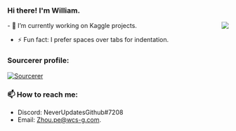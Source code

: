 ### Hi there! I'm William.
<img align="right" src="https://github-readme-stats.vercel.app/api?username=wz-ml">
- 🔭 I’m currently working on Kaggle projects.

- ⚡ Fun fact: I prefer spaces over tabs for indentation.

### Sourcerer profile: 
<a href="https://sourcerer.io/wz-ml"><img src="https://sourcerer.io/icons/logo-sharing.svg" alt="Sourcerer"></a>

### 📫 How to reach me: 
- Discord: NeverUpdatesGithub#7208
- Email: <a href = "zhou.pe@wcs-g.com? subject = Contact&body = Message">
Zhou.pe@wcs-g.com.
</a>

<a href="https://sourcerer.io/wz-ml"><img src="https://img.shields.io/badge/Python-37%20commits-orange.svg" alt=""></a>  <a href="https://sourcerer.io/wz-ml"><img src="https://img.shields.io/badge/JavaScript-13%20commits-orange.svg" alt=""></a>

<!--
**wz-ml/wz-ml** is a ✨ _special_ ✨ repository because its `README.md` (this file) appears on your GitHub profile.
<a href="https://sourcerer.io/wz-ml"><img src="https://sourcerer.io/icons/logo-sharing.svg"height="48px" alt="Sourcerer"></a>
Here are some ideas to get you started:

- 🔭 I’m currently working on ...
- 🌱 I’m currently learning ...
- 👯 I’m looking to collaborate on ...
- 🤔 I’m looking for help with ...
- 💬 Ask me about ...
- 📫 How to reach me: ...
- 😄 Pronouns: ...
- ⚡ Fun fact: ...
-->
